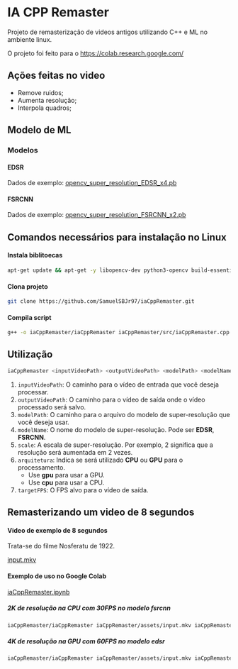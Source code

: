 # IA CPP Remaster

Projeto de remasterização de videos antigos utilizando C++ e ML no ambiente linux.

O projeto foi feito para o https://colab.research.google.com/

## Ações feitas no video

- Remove ruidos;
- Aumenta resolução;
- Interpola quadros;

## Modelo de ML

### Modelos

#### EDSR

Dados de exemplo: [opencv_super_resolution_EDSR_x4.pb](./assets/opencv_super_resolution_EDSR_x4.pb)

#### FSRCNN

Dados de exemplo: [opencv_super_resolution_FSRCNN_x2.pb](./assets/opencv_super_resolution_FSRCNN_x2.pb)

## Comandos necessários para instalação no Linux

#### Instala biblitoecas
```bash
apt-get update && apt-get -y libopencv-dev python3-opencv build-essential ffmpeg libavcodec-dev libavformat-dev libswscale-dev
```

#### Clona projeto
```bash
git clone https://github.com/SamuelSBJr97/iaCppRemaster.git
```

#### Compila script
```bash
g++ -o iaCppRemaster/iaCppRemaster iaCppRemaster/src/iaCppRemaster.cpp `pkg-config --cflags --libs opencv4`
```

## Utilização

```bash
iaCppRemaster <inputVideoPath> <outputVideoPath> <modelPath> <modelName> <scale> <arquitetura> <targetFPS>
```

1. `inputVideoPath`: O caminho para o vídeo de entrada que você deseja processar.
2. `outputVideoPath`: O caminho para o vídeo de saída onde o vídeo processado será salvo.
3. `modelPath`: O caminho para o arquivo do modelo de super-resolução que você deseja usar.
4. `modelName`: O nome do modelo de super-resolução. Pode ser **EDSR**, **FSRCNN**.
5. `scale`: A escala de super-resolução. Por exemplo, 2 significa que a resolução será aumentada em 2 vezes.
6. `arquitetura`: Indica se será utilizado **CPU** ou **GPU** para o processamento. 
   - Use **gpu** para usar a GPU.
   - Use **cpu** para usar a CPU.
7. `targetFPS`: O FPS alvo para o vídeo de saída.

## Remasterizando um video de 8 segundos

#### Video de exemplo de 8 segundos

Trata-se do filme Nosferatu de 1922.

[input.mkv](./assets/input.mkv)

#### Exemplo de uso no Google Colab

[iaCppRemaster.ipynb](./assets/iaCppRemaster.ipynb)

##### 2K de resolução na CPU com 30FPS no modelo fsrcnn
```bash
iaCppRemaster/iaCppRemaster iaCppRemaster/assets/input.mkv iaCppRemaster/assets/output.mp4 iaCppRemaster/assets/opencv_super_resolution_FSRCNN_x2.pb fsrcnn 2 cpu 30
```

##### 4K de resolução na GPU com 60FPS no modelo edsr
```bash
iaCppRemaster/iaCppRemaster iaCppRemaster/assets/input.mkv iaCppRemaster/assets/output.mp4 iaCppRemaster/assets/opencv_super_resolution_EDSR_x4.pb edsr 4 gpu 60
```